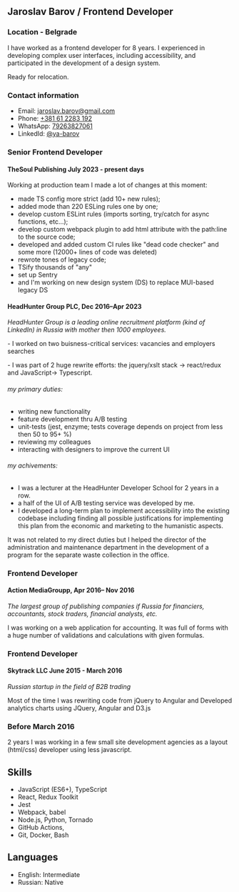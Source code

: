 Jaroslav Barov /  Frontend Developer
---

### Location - Belgrade 

I have worked as a frontend developer for 8 years. I experienced in developing complex user interfaces, including accessibility, and participated in the development of a design system.

Ready for relocation.

### Contact information

-   Email: [jaroslav.barov@gmail.com](mailto:jaroslav.barov@gmail.com)
-   Phone: [+381 61 2283 192](call:+381612283192)
-   WhatsApp: [79263827061](https://wa.me/79263827061)
-   LinkedId: [@ya-barov](https://www.linkedin.com/in/ya-barov)

### Senior Frontend Developer
#### TheSoul Publishing July 2023 - present days

Working at production team I made a lot of changes at this moment:
- made TS config more strict (add 10+ new rules); 
- added mode than 220 ESLing rules one by one;
- develop custom ESLint rules (imports sorting, try/catch for async functions, etc...);
- develop custom webpack plugin to add html attribute with the path:line to the source code;
- developed and added custom CI rules like "dead code checker" and some more (12000+ lines of code was deleted)
- rewrote tones of legacy code;
- TSify thousands of "any"
- set up Sentry
- and I'm working on new design system (DS) to replace MUI-based legacy DS 


#### HeadHunter Group PLC, Dec 2016–Apr 2023

_HeadHunter Group is a leading online recruitment platform (kind of LinkedIn) in Russia with mother then 1000 employees._

\- I worked on two buisness-critical services: vacancies and employers searches

\- I was part of 2 huge rewrite efforts: the jquery/xslt stack -> react/redux and JavaScript-> Typescript.

###### my primary duties:

-   writing new functionality
-   feature development thru A/B testing
-   unit-tests (jest, enzyme; tests coverage depends on project from less then 50 to 95+ %)
-   reviewing my colleagues
-   interacting with designers to improve the current UI

###### my achivements:

-   I was a lecturer at the HeadHunter Developer School for 2 years in a row.
-   a half of the UI of A/B testing service was developed by me.
-   I developed a long-term plan to implement accessibility into the existing codebase including finding all possible justifications for implementing this plan from the economic and marketing to the humanistic aspects.

It was not related to my direct duties but I helped the director of the administration and maintenance department in the development of a program for the separate waste collection in the office.

### Frontend Developer

#### Action MediaGroupp, Apr 2016– Nov 2016

_The largest group of publishing companies if Russia for financiers, accountants, stock traders, financial analysts, etc._

I was working on a web application for accounting. It was full of forms with a huge number of validations and calculations with given formulas.

### Frontend Developer

#### Skytrack LLC June 2015 - March 2016

_Russian startup in the field of B2B trading_

Most of the time I was rewriting code from jQuery to Angular and Developed analytics charts using JQuery, Angular and D3.js

### Before March 2016

2 years I was working in a few small site development agencies as a layout (html/css) developer using less javascript.

## Skills

-   JavaScript (ES6+), TypeScript
-   React, Redux Toolkit
-   Jest
-   Webpack, babel
-   Node.js, Python, Tornado
-   GitHub Actions,
-   Git, Docker, Bash

## Languages

-   English: Intermediate
-   Russian: Native
